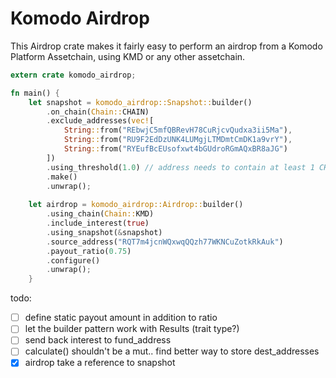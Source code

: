 Komodo Airdrop
==============

This Airdrop crate makes it fairly easy to perform an airdrop from a Komodo Platform Assetchain, using KMD or any other assetchain.

```rust
extern crate komodo_airdrop;    

fn main() {    
    let snapshot = komodo_airdrop::Snapshot::builder()
        .on_chain(Chain::CHAIN)
        .exclude_addresses(vec![
            String::from("REbwjC5mfQBRevH78CuRjcvQudxa3ii5Ma"),
            String::from("RU9F2EdDzUNK4LUMgjLTMDmtCmDK1a9vrY"),
            String::from("RYEufBcEUsofxwt4bGUdroRGmAQxBR8aJG")
        ])
        .using_threshold(1.0) // address needs to contain at least 1 CHAIN
        .make()
        .unwrap();
    
    let airdrop = komodo_airdrop::Airdrop::builder()
        .using_chain(Chain::KMD)
        .include_interest(true)
        .using_snapshot(&snapshot)
        .source_address("RQT7m4jcnWQxwqQQzh77WKNCuZotkRkAuk")
        .payout_ratio(0.75)
        .configure()
        .unwrap();
    }
```

todo:

- [ ] define static payout amount in addition to ratio
- [ ] let the builder pattern work with Results (trait type?)
- [ ] send back interest to fund_address
- [ ] calculate() shouldn't be a mut.. find better way to store dest_addresses
- [x] airdrop take a reference to snapshot
